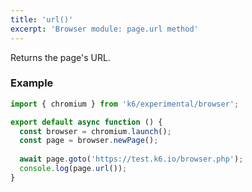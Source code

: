 ```yaml
---
title: 'url()'
excerpt: 'Browser module: page.url method'
---
```


Returns the page's URL.

### Example

<CodeGroup labels={[]}>

```javascript
import { chromium } from 'k6/experimental/browser';

export default async function () {
  const browser = chromium.launch();
  const page = browser.newPage();
  
  await page.goto('https://test.k6.io/browser.php');
  console.log(page.url());
}
```

</CodeGroup>